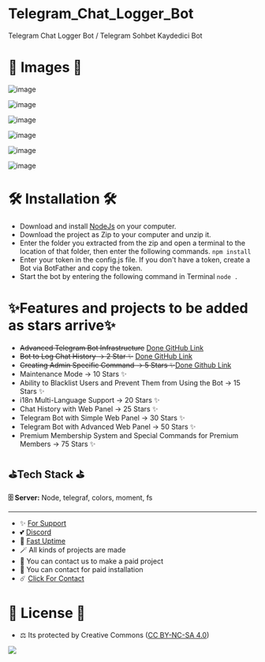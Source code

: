 # Telegram_Chat_Logger_Bot
Telegram Chat Logger Bot / Telegram Sohbet Kaydedici Bot

# 🎈 Images 🎈

![image](https://github.com/fastuptime/Telegram_Chat_Logger_Bot/assets/63351166/413c30ac-c60a-4613-92cf-2dc973d3991f)

![image](https://github.com/fastuptime/Telegram_Chat_Logger_Bot/assets/63351166/f57d8e73-2b5e-416a-8bf6-776f7bcf7f6e)

![image](https://github.com/fastuptime/Telegram_Chat_Logger_Bot/assets/63351166/72e914fc-ed86-4057-bd68-b8b081bece20)



![image](https://github.com/fastuptime/Telegram_Chat_Logger_Bot/assets/63351166/d9e5db72-1558-4d3c-8e12-c2999efc8bc5)

![image](https://github.com/fastuptime/Telegram_Chat_Logger_Bot/assets/63351166/1c9687bb-37dc-48e5-b8e7-cdeca612d3fa)

![image](https://github.com/fastuptime/Telegram_Chat_Logger_Bot/assets/63351166/7194335b-ba80-42e0-9730-646f7cd26de4)


# 🛠️ Installation 🛠️

- Download and install [NodeJs](https://nodejs.org/en/download) on your computer.
- Download the project as Zip to your computer and unzip it.
- Enter the folder you extracted from the zip and open a terminal to the location of that folder, then enter the following commands.
`npm install`
- Enter your token in the config.js file. If you don't have a token, create a Bot via BotFather and copy the token.
- Start the bot by entering the following command in Terminal
`node .`

# ✨Features and projects to be added as stars arrive✨

- ~~Advanced Telegram Bot Infrastructure~~ [Done GitHub Link](https://github.com/fastuptime/Advanced_Telegram_Bot_Infrastructure)
- ~~Bot to Log Chat History -> 2 Star ✨~~ [Done GitHub Link](https://github.com/fastuptime/Telegram_Chat_Logger_Bot)
- ~~Creating Admin Specific Command -> 5 Stars ✨~~[Done Github Link](https://github.com/fastuptime/Advanced_Telegram_Bot_Infrastructure_Admin_Specific_Command)
- Maintenance Mode -> 10 Stars ✨
- Ability to Blacklist Users and Prevent Them from Using the Bot -> 15 Stars ✨
- i18n Multi-Language Support -> 20 Stars ✨
- Chat History with Web Panel -> 25 Stars ✨
- Telegram Bot with Simple Web Panel -> 30 Stars ✨
- Telegram Bot with Advanced Web Panel -> 50 Stars ✨
- Premium Membership System and Special Commands for Premium Members -> 75 Stars ✨

## ⛳Tech Stack ⛳

**🗄️ Server:** Node, telegraf, colors, moment, fs

---
- ✨ [For Support](https://github.com/sponsors/fastuptime) <br>
- 💕 [Discord](https://fastuptime.com/discord)<br>
- 🏓 [Fast Uptime](https://fastuptime.com/)<br>
- 🪄 All kinds of projects are made <br>
- 🧨 You can contact us to make a paid project<br>
- 💸 You can contact for paid installation<br>
- ☄️ [Click For Contact](mailto:fastuptime@gmail.com)<br>

# 🎯 License 🎯
- ⚖️ Its protected by Creative Commons ([CC BY-NC-SA 4.0](https://creativecommons.org/licenses/by-nc-sa/4.0/))

<a href="https://creativecommons.org/licenses/by-nc-sa/4.0/" title="BYNCSA40"><img src="https://licensebuttons.net/l/by-nc-sa/4.0/88x31.png"></a>
